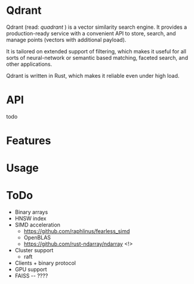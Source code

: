 # Qdrant

Qdrant (read: _quadrant_ ) is a vector similarity search engine.
It provides a production-ready service with a convenient API to store, search, and manage points (vectors with additional payload).

It is tailored on extended support of filtering, which makes it useful for all sorts of neural-network or semantic based matching, faceted search, and other applications. 

Qdrant is written in Rust, which makes it reliable even under high load.

# API

todo

# Features

# Usage


# ToDo

* Binary arrays
* HNSW index
* SIMD acceleration
  * https://github.com/raphlinus/fearless_simd
  * OpenBLAS
  * https://github.com/rust-ndarray/ndarray <!>
* Cluster support 
  * raft
* Clients + binary protocol
* GPU support
* FAISS -- ????


